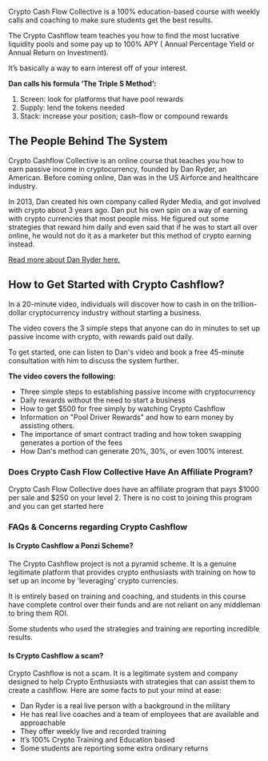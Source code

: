 
Crypto Cash Flow Collective is a 100% education-based course with weekly calls and coaching to make sure students get the best results. 

The Crypto Cashflow team teaches you how to find the most lucrative liquidity pools and some pay up to 100% APY ( Annual Percentage Yield or Annual Return on Investment).

It’s basically a way to earn interest off of your interest.

**Dan calls his formula ‘The Triple S Method’:**

1. Screen: look for platforms that have pool rewards  
2. Supply: lend the tokens needed  
3. Stack: increase your position; cash-flow or compound rewards


## The People Behind The System

Crypto Cashflow Collective is an online course that teaches you how to earn passive income in cryptocurrency, founded by Dan Ryder, an American. Before coming online, Dan was in the US Airforce and healthcare industry. 

In 2013, Dan created his own company called Ryder Media, and got involved with crypto about 3 years ago. Dan put his own spin on a way of earning with crypto currencies that most people miss. He figured out some strategies that reward him daily and even said that if he was to start all over online, he would not do it as a marketer but this method of crypto earning instead.

[Read more about Dan Ryder here.](https://devinschumacher.com/people/dan-ryder/)

## How to Get Started with Crypto Cashflow?

In a 20-minute video, individuals will discover how to cash in on the trillion-dollar cryptocurrency industry without starting a business. 

The video covers the 3 simple steps that anyone can do in minutes to set up passive income with crypto, with rewards paid out daily. 

To get started, one can listen to Dan's video and book a free 45-minute consultation with him to discuss the system further.

**The video covers the following:**

- Three simple steps to establishing passive income with cryptocurrency
- Daily rewards without the need to start a business
- How to get $500 for free simply by watching Crypto Cashflow
- Information on "Pool Driver Rewards" and how to earn money by assisting others.
- The importance of smart contract trading and how token swapping generates a portion of the fees
- How Dan's method can generate 20%, 30%, or even 100% interest.


### Does Crypto Cash Flow Collective Have An Affiliate Program?

Crypto Cash Flow Collective does have an affiliate program that pays $1000 per sale and $250 on your level 2. There is no cost to joining this program and you can get started here

### FAQs & Concerns regarding Crypto Cashflow

#### Is Crypto Cashflow a Ponzi Scheme?

The Crypto Cashflow project is not a pyramid scheme. It is a genuine legitimate platform that provides crypto enthusiasts with training on how to set up an income by 'leveraging' crypto currencies.

It is entirely based on training and coaching, and students in this course have complete control over their funds and are not reliant on any middleman to bring them ROI. 

Some students who used the strategies and training are reporting incredible results.

#### Is Crypto Cashflow a scam?

Crypto Cashflow is not a scam. It is a legitimate system and company designed to help Crypto Enthusiasts with strategies that can assist them to create a cashflow. Here are some facts to put your mind at ease:

-   Dan Ryder is a real live person with a background in the military
-   He has real live coaches and a team of employees that are available and approachable
-   They offer weekly live and recorded training
-   It’s 100% Crypto Training and Education based
-   Some students are reporting some extra ordinary returns
